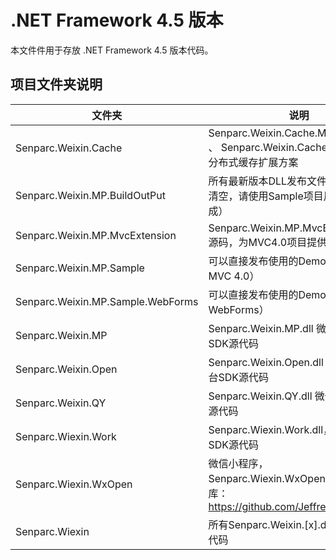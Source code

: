 .NET Framework 4.5 版本
================

本文件件用于存放 .NET Framework 4.5 版本代码。



项目文件夹说明
--------------

| 文件夹 | 说明 |
|--------|--------|
|Senparc.Weixin.Cache|Senparc.Weixin.Cache.Memcached.dll 、 Senparc.Weixin.Cache.Redis.dll 等分布式缓存扩展方案|
|Senparc.Weixin.MP.BuildOutPut|所有最新版本DLL发布文件夹（4.5中已清空，请使用Sample项目用Release生成）|
|Senparc.Weixin.MP.MvcExtension|Senparc.Weixin.MP.MvcExtension.dll源码，为MVC4.0项目提供的扩展包。|
|Senparc.Weixin.MP.Sample|可以直接发布使用的Demo（ASP.NET MVC 4.0）|
|Senparc.Weixin.MP.Sample.WebForms|可以直接发布使用的Demo（ASP.NET WebForms）|
|Senparc.Weixin.MP|Senparc.Weixin.MP.dll 微信公众账号SDK源代码|
|Senparc.Weixin.Open|Senparc.Weixin.Open.dll 第三方开放平台SDK源代码|
|Senparc.Weixin.QY|Senparc.Weixin.QY.dll 微信企业号SDK源代码|
|Senparc.Wiexin.Work|Senparc.Wiexin.Work.dll，企业微信SDK源代码|
|Senparc.Wiexin.WxOpen|微信小程序，Senparc.Wiexin.WxOpen.dll，已独立到库：https://github.com/JeffreySu/WxOpen|
|Senparc.Wiexin|所有Senparc.Weixin.[x].dll 基础类库源代码|